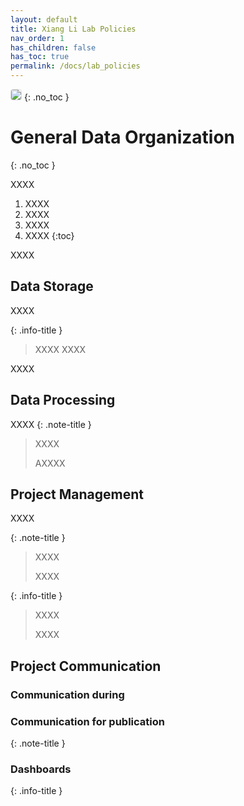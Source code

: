 ```yaml
---
layout: default
title: Xiang Li Lab Policies
nav_order: 1
has_children: false
has_toc: true
permalink: /docs/lab_policies
---
```


<img src="/assets/images/XX.png" style="border:1px solid #dfdfdf;border-radius:0.25rem;" />
{: .no_toc }

# General Data Organization
{: .no_toc }

XXXX

1. XXXX
2. XXXX
3. XXXX
4. XXXX
{:toc}

XXXX

## Data Storage

XXXX

{: .info-title }
> XXXX
> XXXX

XXXX
## Data Processing

XXXX
{: .note-title }
> XXXX
> 
> AXXXX

## Project Management

XXXX

{: .note-title }
> XXXX
> 
> XXXX


{: .info-title }
> XXXX
> 
> XXXX

## Project Communication

### Communication during

### Communication for publication

{: .note-title }
> 
> 
> 

### Dashboards


{: .info-title }
> 
> 
> 
